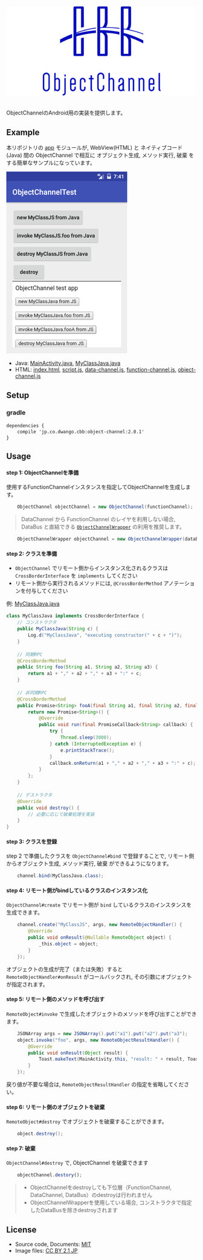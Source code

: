 # <p align="center"><img src="title.png"/></p>
ObjectChannelのAndroid用の実装を提供します。

## Example 
本リポジトリの [app](app) モジュールが, WebView(HTML) と ネイティブコード(Java) 間の ObjectChannel で相互に オブジェクト生成, メソッド実行, 破棄 をする簡単なサンプルになっています。

![screen-shot](screen-shot.png)

- Java: [MainActivity.java](app/src/main/java/jp/co/dwango/cbb/oc/test/MainActivity.java), [MyClassJava.java](app/src/main/java/jp/co/dwango/cbb/fc/test/MyClassJava.java)
- HTML: [index.html](app/src/main/assets/html/index.html), [script.js](app/src/main/assets/html/script.js), [data-channel.js](app/src/main/assets/html/data-channel.js), [function-channel.js](app/src/main/assets/html/function-channel.js), [object-channel.js](app/src/main/assets/html/object-channel.js)

## Setup 
### gradle
```
dependencies {
	compile 'jp.co.dwango.cbb:object-channel:2.0.1'
}
```

## Usage
#### step 1: ObjectChannelを準備
使用するFunctionChannelインスタンスを指定してObjectChannelを生成します。

```java
	ObjectChannel objectChannel = new ObjectChannel(functionChannel);
```

> DataChannel から FunctionChannel のレイヤを利用しない場合, DataBus と直結できる [`ObjectChannelWrapper`](object-channel/src/main/java/jp/co/dwango/cbb/oc/ObjectChannelWrapper.java) の利用を推奨します。
```java
	ObjectChannelWrapper objectChannel = new ObjectChannelWrapper(dataBus);
```

#### step 2: クラスを準備
- `ObjectChannel` でリモート側からインスタンス化されるクラスは `CrossBorderInterface` を `implements` してください
- リモート側から実行されるメソッドには, `@CrossBorderMethod` アノテーションを付与してください

例: [MyClassJava.java](app/src/main/java/jp/co/dwango/cbb/oc/test/MyClassJava.java)

```java
class MyClassJava implements CrossBorderInterface {
	// コンストラクタ
	public MyClassJava(String c) {
		Log.d("MyClassJava", "executing constructor(" + c + ")");
	}

	// 同期RPC
	@CrossBorderMethod
	public String foo(String a1, String a2, String a3) {
		return a1 + "," + a2 + "," + a3 + ":" + c;
	}

	// 非同期RPC
	@CrossBorderMethod
	public Promise<String> fooA(final String a1, final String a2, final String a3) {
		return new Promise<String>() {
			@Override
			public void run(final PromiseCallback<String> callback) {
				try {
					Thread.sleep(3000);
				} catch (InterruptedException e) {
					e.printStackTrace();
				}
				callback.onReturn(a1 + "," + a2 + "," + a3 + ":" + c);
			}
		};
	}

	// デストラクタ
	@Override
	public void destroy() {
		// 必要に応じて破棄処理を実装
	}
}
```

#### step 3: クラスを登録
step 2 で準備したクラスを `ObjectChannel#bind` で登録することで, リモート側からオブジェクト生成, メソッド実行, 破棄 ができるようになります。

```java
	channel.bind(MyClassJava.class);
```

#### step 4: リモート側がbindしているクラスのインスタンス化
`ObjectChannel#create` でリモート側が `bind` しているクラスのインスタンスを生成できます。

```java
	channel.create("MyClassJS", args, new RemoteObjectHandler() {
		@Override
		public void onResult(@Nullable RemoteObject object) {
			_this.object = object;
		}
	});
```

オブジェクトの生成が完了（または失敗）すると `RemoteObjectHandler#onResult` がコールバックされ, その引数にオブジェクトが指定されます。

#### step 5: リモート側のメソッドを呼び出す
`RemoteObject#invoke` で生成したオブジェクトのメソッドを呼び出すことができます。

```java
	JSONArray args = new JSONArray().put("a1").put("a2").put("a3");
	object.invoke("foo", args, new RemoteObjectResultHandler() {
		@Override
		public void onResult(Object result) {
			Toast.makeText(MainActivity.this, "result: " + result, Toast.LENGTH_SHORT).show();
		}
	});
```

戻り値が不要な場合は, `RemoteObjectResultHandler` の指定を省略してください。

#### step 6: リモート側のオブジェクトを破棄
`RemoteObject#destroy` でオブジェクトを破棄することができます。

```java
	object.destroy();
```

#### step 7: 破棄
`ObjectChannel#destroy` で, ObjectChannel を破棄できます

```javascript
	objectChannel.destory();
```

> - ObjectChannelをdestroyしても下位層（FunctionChannel, DataChannel, DataBus）のdestroyは行われません
> - ObjectChannelWrapperを使用している場合, コンストラクタで指定したDataBusを除きdestroyされます

## License
- Source code, Documents: [MIT](LICENSE)
- Image files: [CC BY 2.1 JP](https://creativecommons.org/licenses/by/2.1/jp/)
